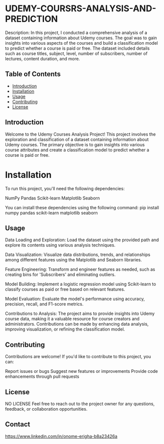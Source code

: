 # UDEMY-COURSRS-ANALYSIS-AND-PREDICTION

Description:
In this project, I conducted a comprehensive analysis of a dataset containing information about Udemy courses. 
The goal was to gain insights into various aspects of the courses and build a classification model to predict whether a course is paid or free. 
The dataset included details such as course titles, subject, level, number of subscribers, number of lectures, content duration, and more.

## Table of Contents

- [Introduction](#introduction)
- [Installation](#installation)
- [Usage](#usage)
- [Contributing](#contributing)
- [License](#license)

## Introduction

Welcome to the Udemy Courses Analysis Project!
This project involves the exploration and classification of a dataset containing information about Udemy courses.
The primary objective is to gain insights into various course attributes and create a classification model to predict whether a course is paid or free.

# Installation
To run this project, you'll need the following dependencies:

NumPy
Pandas
Scikit-learn
Matplotlib
Seaborn

You can install these dependencies using the following command:
pip install numpy pandas scikit-learn matplotlib seaborn


## Usage

Data Loading and Exploration: Load the dataset using the provided path and explore its contents using various analysis techniques.

Data Visualization: Visualize data distributions, trends, and relationships among different features using the Matplotlib and Seaborn libraries.

Feature Engineering: Transform and engineer features as needed, such as creating bins for 'Subscribers' and eliminating outliers.

Model Building: Implement a logistic regression model using Scikit-learn to classify courses as paid or free based on relevant features.

Model Evaluation: Evaluate the model's performance using accuracy, precision, recall, and F1-score metrics.

Contributions to Analysis: The project aims to provide insights into Udemy course data, making it a valuable resource for course creators and administrators.
Contributions can be made by enhancing data analysis, improving visualization, or refining the classification model.

## Contributing

Contributions are welcome! If you'd like to contribute to this project, you can:

Report issues or bugs
Suggest new features or improvements
Provide code enhancements through pull requests

## License
NO LICENSE
Feel free to reach out to the project owner for any questions, feedback, or collaboration opportunities.

## Contact

https://www.linkedin.com/in/onome-erigha-b8a23426a


